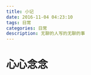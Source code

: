 ```yaml
---
title: 小记
date: 2016-11-04 04:23:10
tags: 日常
categories: 日常
description: 无聊的人写的无聊的事
---
```

# 心心念念
<!--more-->
> 
